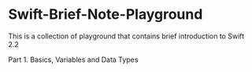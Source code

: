 # Swift-Brief-Note-Playground
This is a collection of playground that contains brief introduction to Swift 2.2

Part 1. Basics, Variables and Data Types
